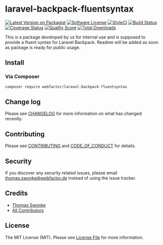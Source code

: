 # laravel-backpack-fluentsyntax

[![Latest Version on Packagist][ico-version]][link-packagist]
[![Software License][ico-license]](LICENSE.md)
[![StyleCI][ico-style-ci]][link-style-ci]
[![Build Status][ico-travis]][link-travis]
[![Coverage Status][ico-scrutinizer]][link-scrutinizer]
[![Quality Score][ico-code-quality]][link-code-quality]
[![Total Downloads][ico-downloads]][link-downloads]

This is a package developed by us for internal use and is supposed to provide a fluent syntax for Laravel Backpack. Readme will be added as soon as package is ready for public usage.

## Install

### Via Composer

``` bash
composer require webfactor/laravel-backpack-fluentsyntax
```

## Change log

Please see [CHANGELOG](CHANGELOG.md) for more information on what has changed recently.

## Contributing

Please see [CONTRIBUTING](CONTRIBUTING.md) and [CODE_OF_CONDUCT](CODE_OF_CONDUCT.md) for details.

## Security

If you discover any security related issues, please email thomas.swonke@webfactor.de instead of using the issue tracker.

## Credits

- [Thomas Swonke][link-author]
- [All Contributors][link-contributors]

## License

The MIT License (MIT). Please see [License File](LICENSE.md) for more information.

[ico-version]: https://img.shields.io/packagist/v/webfactor/laravel-backpack-fluentsyntax.svg?style=flat-square
[ico-license]: https://img.shields.io/badge/license-MIT-brightgreen.svg?style=flat-square
[ico-style-ci]: https://styleci.io/repos/125574603/shield
[ico-travis]: https://img.shields.io/travis/webfactor/laravel-backpack-fluentsyntax/master.svg?style=flat-square
[ico-scrutinizer]: https://img.shields.io/scrutinizer/coverage/g/webfactor/laravel-backpack-fluentsyntax.svg?style=flat-square
[ico-code-quality]: https://img.shields.io/scrutinizer/g/webfactor/laravel-backpack-fluentsyntax.svg?style=flat-square
[ico-downloads]: https://img.shields.io/packagist/dt/webfactor/laravel-backpack-fluentsyntax.svg?style=flat-square

[link-packagist]: https://packagist.org/packages/webfactor/laravel-backpack-fluentsyntax
[link-style-ci]: https://styleci.io/repos/125574603
[link-travis]: https://travis-ci.org/webfactor/laravel-backpack-fluentsyntax
[link-scrutinizer]: https://scrutinizer-ci.com/g/webfactor/laravel-backpack-fluentsyntax/code-structure
[link-code-quality]: https://scrutinizer-ci.com/g/webfactor/laravel-backpack-fluentsyntax
[link-downloads]: https://packagist.org/packages/webfactor/laravel-backpack-fluentsyntax
[link-author]: https://github.com/tswonke
[link-contributors]: ../../contributors
